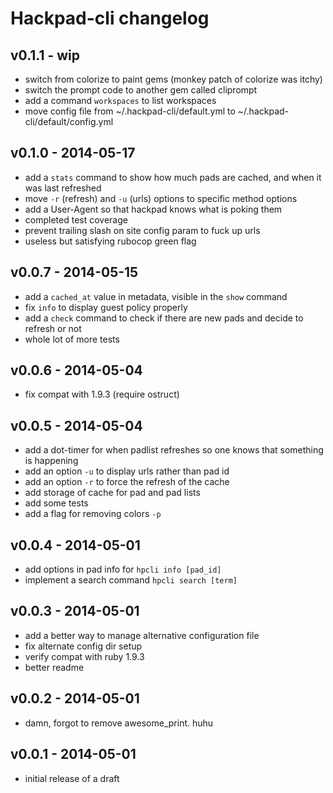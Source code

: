 Hackpad-cli changelog
=====================

v0.1.1 - wip
-------------------

- switch from colorize to paint gems (monkey patch of colorize was itchy)
- switch the prompt code to another gem called cliprompt
- add a command `workspaces` to list workspaces
- move config file from ~/.hackpad-cli/default.yml to ~/.hackpad-cli/default/config.yml

v0.1.0 - 2014-05-17
-------------------

- add a `stats` command to show how much pads are cached, and when it was last refreshed
- move `-r` (refresh) and `-u` (urls) options to specific method options
- add a User-Agent so that hackpad knows what is poking them
- completed test coverage
- prevent trailing slash on site config param to fuck up urls
- useless but satisfying rubocop green flag

v0.0.7 - 2014-05-15
-------------------

- add a `cached_at` value in metadata, visible in the `show` command
- fix `info` to display guest policy properly
- add a `check` command to check if there are new pads and decide to refresh or not
- whole lot of more tests

v0.0.6 - 2014-05-04
-------------------

- fix compat with 1.9.3 (require ostruct)

v0.0.5 - 2014-05-04
-------------------

- add a dot-timer for when padlist refreshes so one knows that something is happening
- add an option `-u` to display urls rather than pad id
- add an option `-r` to force the refresh of the cache
- add storage of cache for pad and pad lists
- add some tests
- add a flag for removing colors `-p`

v0.0.4 - 2014-05-01
-------------------

- add options in pad info for `hpcli info [pad_id]`
- implement a search command `hpcli search [term]`

v0.0.3 - 2014-05-01
-------------------

- add a better way to manage alternative configuration file
- fix alternate config dir setup
- verify compat with ruby 1.9.3
- better readme

v0.0.2 - 2014-05-01
-------------------

- damn, forgot to remove awesome_print. huhu

v0.0.1 - 2014-05-01
-------------------

- initial release of a draft

